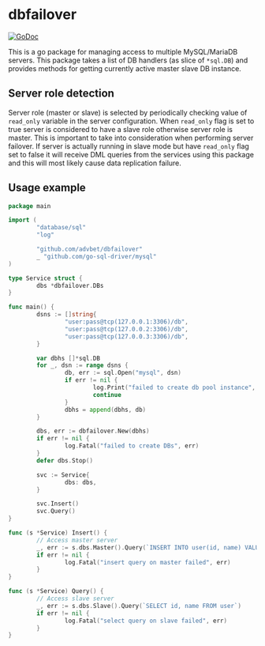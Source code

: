 dbfailover
==========

[![GoDoc](https://godoc.org/bitbucket.org/advbet/dbfailover?status.svg)](https://godoc.org/bitbucket.org/advbet/dbfailover)

This is a go package for managing access to multiple MySQL/MariaDB servers. This
package takes a list of DB handlers (as slice of `*sql.DB`) and provides methods
for getting currently active master slave DB instance.

Server role detection
---------------------

Server role (master or slave) is selected by periodically checking value of
`read_only` variable in the server configuration. When `read_only` flag is set
to true server is considered to have a slave role otherwise server role is
master. This is important to take into consideration when performing server
failover. If server is actually running in slave mode but have `read_only` flag
set to false it will receive DML queries from the services using this package
and this will most likely cause data replication failure.

Usage example
-------------

```go
package main

import (
        "database/sql"
        "log"

        "github.com/advbet/dbfailover"
        _ "github.com/go-sql-driver/mysql"
)

type Service struct {
        dbs *dbfailover.DBs
}

func main() {
        dsns := []string{
                "user:pass@tcp(127.0.0.1:3306)/db",
                "user:pass@tcp(127.0.0.2:3306)/db",
                "user:pass@tcp(127.0.0.3:3306)/db",
        }

        var dbhs []*sql.DB
        for _, dsn := range dsns {
                db, err := sql.Open("mysql", dsn)
                if err != nil {
                        log.Print("failed to create db pool instance", err)
                        continue
                }
                dbhs = append(dbhs, db)
        }

        dbs, err := dbfailover.New(dbhs)
        if err != nil {
                log.Fatal("failed to create DBs", err)
        }
        defer dbs.Stop()

        svc := Service{
                dbs: dbs,
        }

        svc.Insert()
        svc.Query()
}

func (s *Service) Insert() {
        // Access master server
        _, err := s.dbs.Master().Query(`INSERT INTO user(id, name) VALUES(NULL, "John")`)
        if err != nil {
                log.Fatal("insert query on master failed", err)
        }
}

func (s *Service) Query() {
        // Access slave server
        _, err := s.dbs.Slave().Query(`SELECT id, name FROM user`)
        if err != nil {
                log.Fatal("select query on slave failed", err)
        }
}
```
